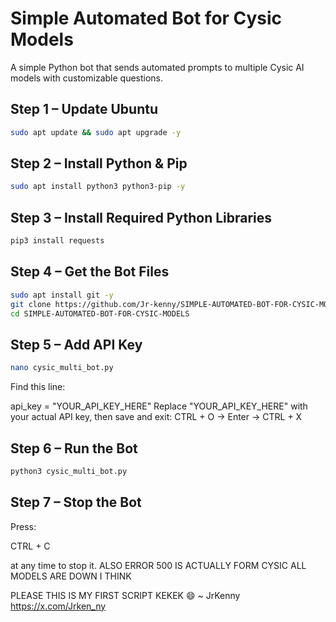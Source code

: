 # Simple Automated Bot for Cysic Models
A simple Python bot that sends automated prompts to multiple Cysic AI models with customizable questions.

## Step 1 – Update Ubuntu
```bash
sudo apt update && sudo apt upgrade -y
```
## Step 2 – Install Python & Pip
```bash
sudo apt install python3 python3-pip -y
```
## Step 3 – Install Required Python Libraries
```bash
pip3 install requests
```
## Step 4 – Get the Bot Files

```bash
sudo apt install git -y
git clone https://github.com/Jr-kenny/SIMPLE-AUTOMATED-BOT-FOR-CYSIC-MODELS-.git
cd SIMPLE-AUTOMATED-BOT-FOR-CYSIC-MODELS
```
## Step 5 – Add API Key

```bash
nano cysic_multi_bot.py
```
Find this line:

api_key = "YOUR_API_KEY_HERE"
Replace "YOUR_API_KEY_HERE" with your actual API key, then save and exit:
CTRL + O → Enter → CTRL + X
## Step 6 – Run the Bot

```bash
python3 cysic_multi_bot.py
```
## Step 7 – Stop the Bot

Press:

CTRL + C

at any time to stop it.
ALSO ERROR 500 IS ACTUALLY FORM CYSIC ALL MODELS ARE DOWN I THINK

PLEASE THIS IS MY FIRST SCRIPT KEKEK 😄
~ JrKenny
https://x.com/Jrken_ny
